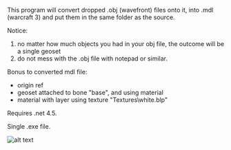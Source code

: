 This program will convert dropped .obj (wavefront) files onto it, into .mdl (warcraft 3) and put them in the same folder as the source.

Notice:
1. no matter how much objects you had in your obj file, the outcome will be a single geoset 
2. do not mess with the .obj file with notepad or similar.

Bonus to converted mdl file:
- origin ref
- geoset attached to bone "base", and using material
- material with layer using texture "Textures\white.blp"

Requires .net 4.5.

Single .exe file.

![alt text](https://i.ibb.co/CBPrxzN/Screenshot-2024-06-18-052810.png)
